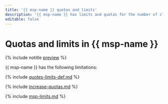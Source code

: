 ```yaml
---
title: '{{ msp-name }} quotas and limits'
description: '{{ msp-name }} has limits and quotas for the number of clusters, total number of processor cores for all cluster components, and total amount of virtual memory for all cluster components. For more information about the service limitations, read this article.'
editable: false
---
```


# Quotas and limits in {{ msp-name }}

{% include notitle [preview](../../_includes/note-preview.md) %}

{{ msp-name }} has the following limitations:

{% include [quotes-limits-def.md](../../_includes/quotes-limits-def.md) %}

{% include [increase-quotas.md](../../_includes/increase-quotas.md) %}

{% include [msp-limits.md](../../_includes/managed-spark/limits.md) %}
